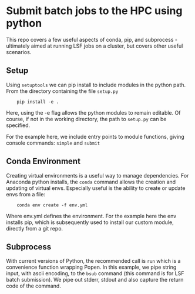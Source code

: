 # Submit batch jobs to the HPC using python

This repo covers a few useful aspects of conda, pip, and subprocess - ultimately
aimed at running LSF jobs on a cluster, but covers other useful scenarios.

## Setup

Using `setuptools` we can pip install to include modules in the python path.
From the directory containing the file `setup.py`

        pip install -e .

Here, using the -e flag allows the python modules to remain editable. Of course,
if not in the working directory, the path to `setup.py` can be specified.

For the example here, we include entry points to module functions, giving console
commands: `simple` and `submit`


## Conda Environment

Creating virtual environments is a useful way to manage dependencies. For Anaconda
python installs, the `conda` command allows the creation and updating of virtual envs.
Especially useful is the ability to create or update envs from a file:

        conda env create -f env.yml

Where env.yml defines the environment.
For the example here the env installs pip, which is subsequently used to install
our custom module, directly from a git repo.

## Subprocess

With current versions of Python, the recommended call is `run` which is a convenience
function wrapping Popen. In this example, we pipe string input, with ascii encoding,
to the `bsub` command (this command is for LSF batch submission). We pipe out
stderr, stdout and also capture the return code of the command.
